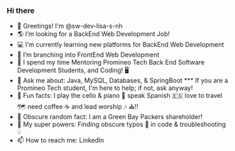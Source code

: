### Hi there 

- 👋 Greetings! I'm @sw-dev-lisa-s-nh 
- 🌎 I’m looking for a BackEnd Web Development Job!
- 💻 I’m currently learning new platforms for BackEnd Web Development
- 🌳 I’m branching into FrontEnd Web Development
- 🏫 I spend my time Mentoring Promineo Tech Back End Software Development Students, and Coding! 🖥️
- 💬 Ask me about:  Java, MySQL, Databases, & SpringBoot *** If you are a Promineo Tech student, I'm here to help; if not, ask anyway!
- 🎹 Fun facts: I play the cello & piano 🎵 speak Spanish :es: love to travel 🗺️ need coffee :coffee: and lead worship 🎶 ⛪!!
- 🏈 Obscure random fact:  I am a Green Bay Packers shareholder!
- 🌟 My super powers:  Finding obscure typos 👀 in code & troubleshooting 💡
- 📫 How to reach me:  LinkedIn
